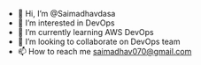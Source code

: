 - 👋 Hi, I’m @Saimadhavdasa
- 👀 I’m interested in DevOps
- 🌱 I’m currently learning AWS DevOps
- 💞️ I’m looking to collaborate on DevOps team
- 📫 How to reach me saimadhav070@gmail.com
<!---
Saimadhavdasa/Saimadhavdasa is a ✨ special ✨ repository because its `README.md` (this file) appears on your GitHub profile.
You can click the Preview link to take a look at your changes.
--->
